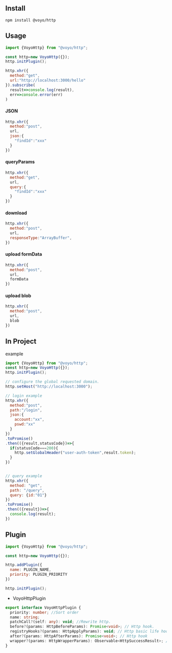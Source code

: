 Install
---
```
npm install @voyo/http
```

Usage
---
```javascript
import {VoyoHttp} from "@voyo/http";

const http=new VoyoHttp({});
http.initPlugin();

http.xhr({
  method:"get",
  url:"http://localhost:3000/hello"
}).subscribe(
  result=>console.log(result),
  err=>console.error(err)
)
```

#### JSON

```javascript
http.xhr({
  method:"post",
  url,
  json:{
    "findId":"xxx"
  }
})
```

#### queryParams

```javascript
http.xhr({
  method:"get",
  url,
  query:{
    "findId":"xxx"
  }
})
```

#### download
```javascript
http.xhr({
  method:"post",
  url,
  responseType:"ArrayBuffer",
})
```

#### upload formData
```javascript
http.xhr({
  method:"post",
  url,
  formData
})
```

#### upload blob
```javascript
http.xhr({
  method:"post",
  url,
  blob
})
```

In Project
---
example
```javascript
import {VoyoHttp} from "@voyo/http";
const http=new VoyoHttp({});
http.initPlugin();

// configure the global requested domain.
http.setHost("http://localhost:3000");

// login example
http.xhr({
  method:"post",
  path:"/login",
  json:{
    account:"xx",
    pswd:"xx"
  }
})
.toPromise()
.then(({result,statusCode})=>{
  if(statusCode===200){
    http.setGlobalHeader("user-auth-token",result.token);
  }
})


// query example
http.xhr({
  method: "get",
  path: "/query",
  query: {id:"01"}
})
.toPromise()
.then(({result})=>{
  console.log(result);
})
```


Plugin
---
```javascript
import {VoyoHttp} from "@voyo/http";

const http=new VoyoHttp({});

http.addPlugin({
  name: PLUGIN_NAME,
  priority: PLUGIN_PRIORITY
})

http.initPlugin();
```

- VoyoHttpPlugin
```typescript
export interface VoyoHttpPlugin {
  priority: number; //Sort order
  name: string;
  patchCall?(self: any): void; //Rewrite http.
  before?(params: HttpBeforeParams): Promise<void>; // Http hook.
  registryHooks?(params: HttpApplyParams): void; // Http basic life hooks.
  after?(params: HttpAfterParams): Promise<void>; // Http hook
  wrapper?(params: HttpWrapperParams): Observable<HttpSuccessResult>; // Observer hook;
}
```

